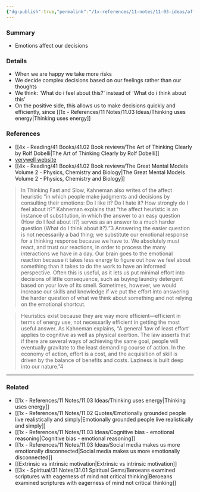 ```yaml
---
{"dg-publish":true,"permalink":"/1x-references/11-notes/11-03-ideas/affect-heuristic-decisions-by-emotion/","title":"Affect Heuristic - decisions by emotion","created":"2022-12-28T21:58:02.000+03:00","updated":"2025-05-04T23:43:29.399+03:00"}
---
```



### Summary
- Emotions affect our decisions

### Details
- When we are happy we take more risks
- We decide complex decisions based on our feelings rather than our thoughts
- We think: 'What do i feel about this?' instead of 'What do i think about this'
- On the positive side, this allows us to make decisions quickly and efficiently, since [[1x - References/11 Notes/11.03 Ideas/Thinking uses energy\|Thinking uses energy]]

### References
- [[4x - Reading/41 Books/41.02 Book reviews/The Art of Thinking Clearly by Rolf Dobelli\|The Art of Thinking Clearly by Rolf Dobelli]]
- [verywell website](https://www.verywellmind.com/what-is-the-affect-heuristic-2795028)
- [[4x - Reading/41 Books/41.02 Book reviews/The Great Mental Models Volume 2 - Physics, Chemistry and Biology\|The Great Mental Models Volume 2 - Physics, Chemistry and Biology]]

> In Thinking Fast and Slow, Kahneman also writes of the affect heuristic “in which people make judgments and decisions by consulting their emotions: Do I like it? Do I hate it? How strongly do I feel about it?” Kahneman explains that “the affect heuristic is an instance of substitution, in which the answer to an easy question (How do I feel about it?) serves as an answer to a much harder question (What do I think about it?).”3 Answering the easier question is not necessarily a bad thing; we substitute our emotional response for a thinking response because we have to. We absolutely must react, and trust our reactions, in order to process the many interactions we have in a day. Our brain goes to the emotional reaction because it takes less energy to figure out how we feel about something than it takes to do the work to have an informed perspective. Often this is useful, as it lets us put minimal effort into decisions of little consequence, such as buying laundry detergent based on your love of its smell. Sometimes, however, we would increase our skills and knowledge if we put the effort into answering the harder question of what we think about something and not relying on the emotional shortcut.

>Heuristics exist because they are way more efficient—efficient in terms of energy use, not necessarily efficient in getting the most useful answer. As Kahneman explains, “A general ‘law of least effort’ applies to cognitive as well as physical exertion. The law asserts that if there are several ways of achieving the same goal, people will eventually gravitate to the least demanding course of action. In the economy of action, effort is a cost, and the acquisition of skill is driven by the balance of benefits and costs. Laziness is built deep into our nature.”4

---

### Related
- [[1x - References/11 Notes/11.03 Ideas/Thinking uses energy\|Thinking uses energy]]
- [[1x - References/11 Notes/11.02 Quotes/Emotionally grounded people live realistically and simply\|Emotionally grounded people live realistically and simply]]
- [[1x - References/11 Notes/11.03 Ideas/Cognitive bias - emotional reasoning\|Cognitive bias - emotional reasoning]]
- [[1x - References/11 Notes/11.03 Ideas/Social media makes us more emotionally disconnected\|Social media makes us more emotionally disconnected]]
- [[Extrinsic vs intrinsic motivation\|Extrinsic vs intrinsic motivation]]
- [[3x - Spiritual/31 Notes/31.01 Spiritual Gems/Beroeans examined scriptures with eagerness of mind not critical thinking\|Beroeans examined scriptures with eagerness of mind not critical thinking]]